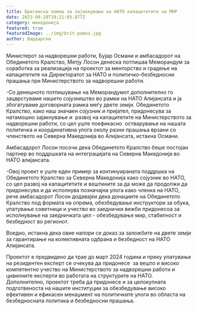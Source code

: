 ```yaml
---
title: Британска помош за зајакнување на НАТО капацитетите на МНР
date: 2023-09-28T19:21:03.877Z
category: македонија
featured: true
featuredImage: ../img/brit-pomos.jpg
author: Вардарски
---
```

<!--StartFragment-->

Министерот за надворешни работи, Бујар Османи и амбасадорот на Обединетото Кралство, Метју Лосон денеска потпишаа Меморандум за соработка за реализација на проектот за менторство и градење на капацитетите на Директоратот за НАТО и политичко-безбедносни прашања при Министерството за надворешни работи.

\-Со денешното потпишување на Меморандумот дополнително го зацврстуваме нашето сојузништво во рамки на НАТО Алијансата и ја збогатуваме договорната рамка меѓу двете земји. Обединетото Кралство, како наш значаен сојузник и пријател, придонесува за натамошно зајакнување и  развој на капацитетите на Министерството за надворешни работи, со цел уште поефикасно  остварување на нашата политичка и координативна улога околу разни прашања врзани со членството на Северна Македонија во Алијансата, истакна Османи.

Амбасадорот Лосон посочи дека Обединетото Кралство беше постојан партнер во поддршката на интеграцијата на Северна Македонија во НАТО алијансата.

\-Овој проект е уште еден пример за континуираната поддршка на Обединетото Кралство за Северна Македонија како сојузник во НАТО, со цел развој на капацитетите и вештините за да може да продолжи да придонесува и да исполнува позначајна улога како членка на НАТО, рече амбасадорот Лосон додавајќи дека донациите на Обединетото Кралство под формата на опрема, обезбедување инструктори за обука, упатување советници и учество во заеднички вежби придонесоа за исполнување на заедничката цел - обезбедување мир, стабилност и безбедност во регионот.

Воедно, истакна дека овие напори се доказ за заложбите на двете земји за гарантирање на колективната одбрана и безбедност на НАТО Алијансата.

Проектот е предвидено да трае до март 2024 година и преку упатување на резидентен експерт се очекува да придонесе  за вешто и високо компетентно учество на Министерството за надворешни работи и цивилните експерти во работата на структурите на НАТО. Дополнително, проектот треба да придонесе и за целокупната подготвеноста на нашите институции за обезбедување високо ефективен и ефикасен менаџмент на политичките улоги во областа на безбедносната политика и безбедносни прашања. 

<!--EndFragment-->